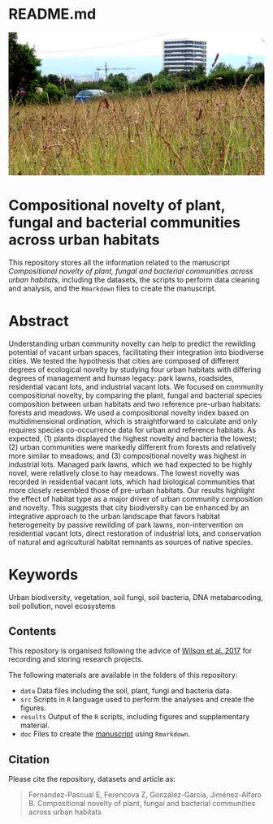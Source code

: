 README.md
================

![](xove.JPG)

# Compositional novelty of plant, fungal and bacterial communities across urban habitats

This repository stores all the information related to the manuscript
*Compositional novelty of plant, fungal and bacterial communities across
urban habitats*, including the datasets, the scripts to perform data
cleaning and analysis, and the `Rmarkdown` files to create the
manuscript.

# Abstract

Understanding urban community novelty can help to predict the rewilding
potential of vacant urban spaces, facilitating their integration into
biodiverse cities. We tested the hypothesis that cities are composed of
different degrees of ecological novelty by studying four urban habitats
with differing degrees of management and human legacy: park lawns,
roadsides, residential vacant lots, and industrial vacant lots. We
focused on community compositional novelty, by comparing the plant,
fungal and bacterial species composition between urban habitats and two
reference pre-urban habitats: forests and meadows. We used a
compositional novelty index based on multidimensional ordination, which
is straightforward to calculate and only requires species co-occurrence
data for urban and reference habitats. As expected, (1) plants displayed
the highest novelty and bacteria the lowest; (2) urban communities were
markedly different from forests and relatively more similar to meadows;
and (3) compositional novelty was highest in industrial lots. Managed
park lawns, which we had expected to be highly novel, were relatively
close to hay meadows. The lowest novelty was recorded in residential
vacant lots, which had biological communities that more closely
resembled those of pre-urban habitats. Our results highlight the effect
of habitat type as a major driver of urban community composition and
novelty. This suggests that city biodiversity can be enhanced by an
integrative approach to the urban landscape that favors habitat
heterogeneity by passive rewilding of park lawns, non-intervention on
residential vacant lots, direct restoration of industrial lots, and
conservation of natural and agricultural habitat remnants as sources of
native species.

# Keywords

Urban biodiversity, vegetation, soil fungi, soil bacteria, DNA
metabarcoding, soil pollution, novel ecosystems

## Contents

This repository is organised following the advice of [Wilson et
al. 2017](https://doi.org/10.1371/journal.pcbi.1005510) for recording
and storing research projects.

The following materials are available in the folders of this repository:

- `data` Data files including the soil, plant, fungi and bacteria data.
- `src` Scripts in `R` language used to perform the analyses and create
  the figures.
- `results` Output of the `R` scripts, including figures and
  supplementary material.
- `doc` Files to create the
  [manuscript](https://github.com/efernandezpascual/xixon/blob/master/doc/manuscript.md)
  using `Rmarkdown`.

## Citation

Please cite the repository, datasets and article as:

> Fernández-Pascual E, Ferencova Z, González-García, Jiménez-Alfaro B.
> Compositional novelty of plant, fungal and bacterial communities
> across urban habitats
